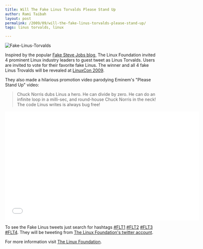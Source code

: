```yaml
---
title: Will The Fake Linus Torvalds Please Stand Up
author: Rami Taibah 
layout: post
permalink: /2009/09/will-the-fake-linus-torvalds-please-stand-up/
tags: linus torvalds, linux 

---
```


![Fake-Linus-Torvalds]({filename}/images/Fake-Linus-Torvalds.jpg)

Inspired by the popular [Fake Steve Jobs blog](http://www.fakesteve.net/), The Linux Foundation invited 4 prominent Linux industry leaders to guest tweet as Linus Torvalds. Users are invited to vote for their favorite fake Linus. The winner and all 4 fake Linus Trovalds will be revealed at [LinuxCon 2009](http://events.linuxfoundation.org/events/linuxcon).

They also made a hilarious promotion video parodying Eminem's "Please Stand Up" video:

> Chuck Norris dubs Linus a hero. He can divide by zero. He can do an infinite loop in a milli-sec, and round-house Chuck Norris in the neck! The code Linus writes is always bug free!

<iframe width="640" height="360" src="//www.youtube.com/embed/uPmeC_pykH0" frameborder="0" allowfullscreen></iframe>

To see the Fake Linus tweets just search for hashtags [#FLT1](https://twitter.com/search?q=%23FLT1&src=typd) [#FLT2](https://twitter.com/search?q=%23FLT2&src=typd) [#FLT3](https://twitter.com/search?q=%23FLT3&src=typd) [#FLT4](https://twitter.com/search?q=%23FLT4&src=typd). They will be tweeting from [The Linux Foundation's twitter account](http://twitter.com/linuxfoundation).


For more information visit [The Linux Foundation](http://www.linux.com/fakelinustorvalds).
